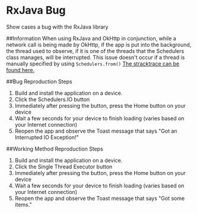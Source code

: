 # RxJava Bug
Show cases a bug with the RxJava library

##Information
When using RxJava and OkHttp in conjunction, while a network call is being made by OkHttp, if the app is put into the background, the thread used to observe, if it is one of the threads that the Schedulers class manages, will be interrupted. This issue doesn't occur if a thread is manually specified by using ```Schedulers.from()```
[The stracktrace can be found here.](./stacktrace.txt)

##Bug Reproduction Steps

1. Build and install the application on a device.
2. Click the Schedulers.IO button
3. Immediately after pressing the button, press the Home button on your device
4. Wait a few seconds for your device to finish loading (varies based on your Internet connection)
5. Reopen the app and observe the Toast message that says "Got an Interrupted IO Exception!"

##Working Method Reproduction Steps

1. Build and install the application on a device.
2. Click the Single Thread Executor button
3. Immediately after pressing the button, press the Home button on your device
4. Wait a few seconds for your device to finish loading (varies based on your Internet connection)
5. Reopen the app and observe the Toast message that says "Got some items."
